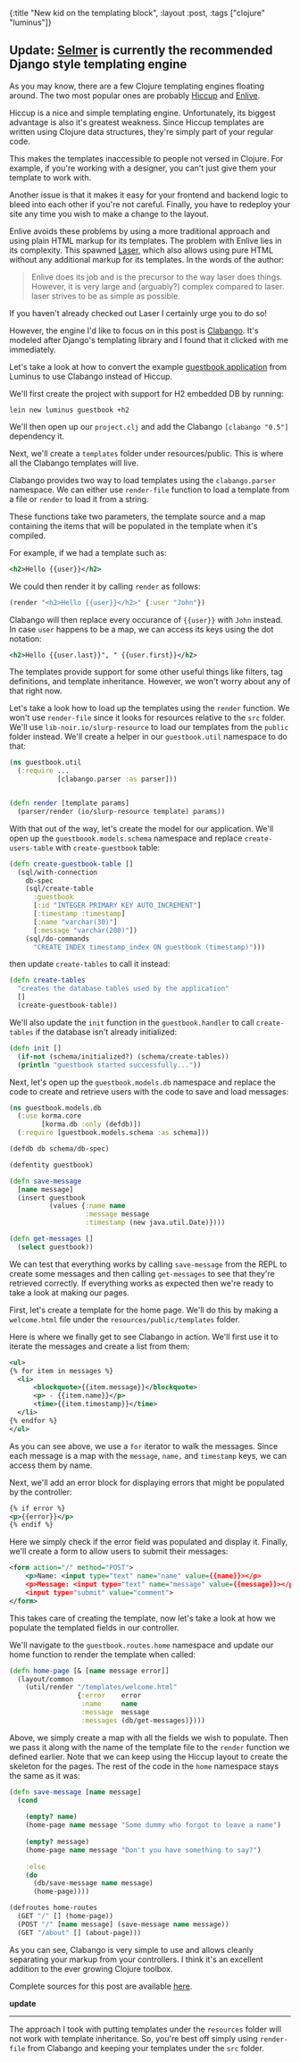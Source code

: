 {:title "New kid on the templating block",
 :layout :post,
 :tags ["clojure" "luminus"]}

## Update: [Selmer](https://github.com/yogthos/Selmer) is currently the recommended Django style templating engine

As you may know, there are a few Clojure templating engines floating around. The two most popular ones are probably [Hiccup](https://github.com/weavejester/hiccup) and [Enlive](https://github.com/cgrand/enlive).

Hiccup is a nice and simple templating engine. Unfortunately, its biggest advantage is also it's greatest weakness. Since Hiccup templates are written using Clojure data structures, they're simply part of your regular code.

This makes the templates inaccessible to people not versed in Clojure. For example, if you're working with a designer, you can't just give them your template to work with.

Another issue is that it makes it easy for your frontend and backend logic to bleed into each other if you're not careful. Finally, you have to redeploy your site any time you wish to make a change to the layout.

Enlive avoids these problems by using a more traditional approach and using plain HTML markup for its templates. The problem with Enlive lies in its complexity. This spawned [Laser](https://github.com/Raynes/laser), which also allows using pure HTML without any additional markup for its templates. In the words of the author:

>Enlive does its job and is the precursor to the way laser does things. However, it is very large and (arguably?) complex compared to laser. laser strives to be as simple as possible.

If you haven't already checked out Laser I certainly urge you to do so!

However, the engine I'd like to focus on in this post is [Clabango](https://github.com/danlarkin/clabango). It's modeled after Django's templating library and I found that it clicked with me immediately. 

Let's take a look at how to convert the example [guestbook application](http://www.luminusweb.net/docs/guestbook.md) from Luminus to use Clabango instead of Hiccup.

We'll first create the project with support for H2 embedded DB by running:

```
lein new luminus guestbook +h2
```

We'll then open up our `project.clj` and add the Clabango `[clabango "0.5"]` dependency it.

Next, we'll create a `templates` folder under resources/public. This is where all the Clabango templates will live.

Clabango provides two way to load templates using the `clabango.parser` namespace. We can either use `render-file` function to load a template from a file or `render` to load it from a string.

These functions take two parameters, the template source and a map containing the items that will be populated in the template when it's compiled.

For example, if we had a template such as:

```xml
<h2>Hello {{user}}</h2>
```

We could then render it by calling `render` as follows:

```clojure
(render "<h2>Hello {{user}}</h2>" {:user "John"})
```

Clabango will then replace every occurance of `{{user}}` with `John` instead. In case `user` happens to be a map, we can access its keys using the dot notation:

```xml
<h2>Hello {{user.last}}", " {{user.first}}</h2>
```
The  templates provide support for some other useful things like filters, tag definitions, and template inheritance. However, we won't worry about any of that right now.

Let's take a look how to load up the templates using the `render` function. We won't use `render-file` since it looks for resources relative to the `src` folder. We'll use `lib-noir.io/slurp-resource` to load our templates from the `public` folder instead. We'll create a helper in our `guestbook.util` namespace to do that:

```clojure
(ns guestbook.util  
  (:require ...
            [clabango.parser :as parser]))


(defn render [template params]
  (parser/render (io/slurp-resource template) params))
```

With that out of the way, let's create the model for our application. We'll open up the `guestboook.models.schema` namespace and replace `create-users-table` with  `create-guestbook` table:

```clojure
(defn create-guestbook-table []
  (sql/with-connection
    db-spec
    (sql/create-table
      :guestbook
      [:id "INTEGER PRIMARY KEY AUTO_INCREMENT"]
      [:timestamp :timestamp]
      [:name "varchar(30)"]
      [:message "varchar(200)"])
    (sql/do-commands
      "CREATE INDEX timestamp_index ON guestbook (timestamp)")))
```

then update `create-tables` to call it instead:

```clojure
(defn create-tables
  "creates the database tables used by the application"
  []
  (create-guestbook-table))
```

We'll also update the `init` function in the `guestbook.handler` to call `create-tables` if the database isn't already initialized:

```clojure
(defn init []
  (if-not (schema/initialized?) (schema/create-tables))
  (println "guestbook started successfully..."))
```

Next, let's open up the `guestbook.models.db` namespace and replace the code to create and retrieve users with the code to save and load messages:

```clojure
(ns guestbook.models.db
  (:use korma.core
        [korma.db :only (defdb)])
  (:require [guestbook.models.schema :as schema]))

(defdb db schema/db-spec)

(defentity guestbook)

(defn save-message
  [name message]
  (insert guestbook 
          (values {:name name
                   :message message
                   :timestamp (new java.util.Date)})))

(defn get-messages []
  (select guestbook))
```

We can test that everything works by calling `save-message` from the REPL to create some messages and then calling `get-messages` to see that they're retrieved correctly. If everything works as expected then we're ready to take a look at making our pages. 

First, let's create a template for the home page. We'll do this by making a `welcome.html` file under the `resources/public/templates` folder.

Here is where we finally get to see Clabango in action. We'll first use it to iterate the messages and create a list from them:

```xml
<ul>
{% for item in messages %}
  <li> 
      <blockquote>{{item.message}}</blockquote>
      <p> - {{item.name}}</p>
      <time>{{item.timestamp}}</time>
  </li>
{% endfor %}
</ul>
```
As you can see above, we use a `for` iterator to walk the messages. Since each message is a map with the `message`, `name,` and `timestamp` keys, we can access them by name.

Next, we'll add an error block for displaying errors that might be populated by the controller:

```xml
{% if error %}
<p>{{error}}</p>
{% endif %}
```

Here we simply check if the error field was populated and display it. Finally, we'll create a form to allow users to submit their messages:

```xml
<form action="/" method="POST">
	<p>Name: <input type="text" name="name" value={{name}}></p>
	<p>Message: <input type="text" name="message" value={{message}}></p>
	<input type="submit" value="comment">
</form>
```

This takes care of creating the template, now let's take a look at how we populate the templated fields in our controller.

We'll navigate to the `guestbook.routes.home` namespace and update our home function to render the template when called:

```clojure
(defn home-page [& [name message error]]
  (layout/common   
    (util/render "/templates/welcome.html" 
                 {:error    error
                  :name     name
                  :message  message
                  :messages (db/get-messages)})))
```

Above, we simply create a map with all the fields we wish to populate. Then we pass it along with the name of the template file to the `render` function we defined earlier. Note that we can keep using the Hiccup layout to create the skeleton for the pages.  The rest of the code in the `home` namespace stays the same as it was:

```clojure
(defn save-message [name message]
  (cond
 
    (empty? name)
    (home-page name message "Some dummy who forgot to leave a name")
 
    (empty? message)
    (home-page name message "Don't you have something to say?")
 
    :else
    (do
      (db/save-message name message)
      (home-page))))

(defroutes home-routes
  (GET "/" [] (home-page))
  (POST "/" [name message] (save-message name message))
  (GET "/about" [] (about-page)))
```

As you can see, Clabango is very simple to use and allows cleanly separating your markup from your controllers. I think it's an excellent addition to the ever growing Clojure toolbox.

Complete sources for this post are available [here](https://github.com/yogthos/clabango-guestbook).

**update**
***

The approach I took with putting templates under the `resources` folder will not work with template inheritance. So, you're best off simply using `render-file` from Clabango and keeping your templates under the `src` folder.
